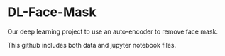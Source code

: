 # DL-Face-Mask
Our deep learning project to use an auto-encoder to remove face mask.

This github includes both data and jupyter notebook files.

